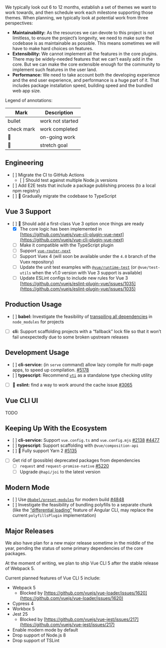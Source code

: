 We typically look out 6 to 12 months, establish a set of themes we want to work towards, and then schedule work each milestone supporting those themes. When planning, we typically look at potential work from three perspectives:

* **Maintainability:** As the resources we can devote to this project is not limitless, to ensure the project’s longevity, we need to make sure the codebase is as maintainable as possible. This means sometimes we will have to make hard choices on features.
* **Extensibility:** We cannot implement all the features in the core plugins. There may be widely-needed features that we can’t easily add in the core. But we can make the core extensible enough for the community to implement such features in the user land.
* **Performance:** We need to take account both the developing experience and the end user experience, and performance is a huge part of it. That includes package installation speed, building speed and the bundled web app size.

Legend of annotations:

| Mark | Description |
| ------------- | ------------- |
| bullet | work not started |
| check mark | work completed |
| :runner: | on-going work |
| :muscle: | stretch goal |

## Engineering

* [ ] Migrate the CI to GitHub Actions
	* [ ] Should test against multiple Node.js versions
*  [ ] Add E2E tests that include a package publishing process (to a local npm registry)
*  [ ] :muscle: Gradually migrate the codebase to TypeScript

##  Vue 3 Support

*  [ ] :runner: Should add a first-class Vue 3 option once things are ready
	*  [x] The core logic has been implemented in [https://github.com/vuejs/vue-cli-plugin-vue-next](https://github.com/vuejs/vue-cli-plugin-vue-next)
	* [ ] Make it compatible with the TypeScript plugin
	* [ ] Support [`vue-router-next`](https://github.com/vuejs/vue-router-next/)
	* [ ] Support Vuex 4 (will soon be available under the `4.0` branch of the Vuex repository)
	* [ ] Update the unit test examples with [`@vue/runtime-test`](https://github.com/vuejs/vue-next/tree/master/packages/runtime-test) (or `@vue/test-utils` when the v1.0 version with Vue 3 support is available)
	* [ ] Update ESLint configs to include new rules for Vue 3 [https://github.com/vuejs/eslint-plugin-vue/issues/1035](https://github.com/vuejs/eslint-plugin-vue/issues/1035)

## Production Usage

* [ ] **babel:** Investigate the feasibility of [transpiling all dependencies](https://gist.github.com/sodatea/0f12a4477512c02cf6e556df02603de8) in `node_modules` for projects
* [ ] **cli:** Support scaffolding projects with a “fallback” lock file so that it won’t fail unexpectedly due to some broken upstream releases

## Development Usage

* [ ] **cli-service:**  (in `serve` command) allow lazy compile for multi-page apps, to speed up compilation. [\#5178](https://github.com/vuejs/vue-cli/issues/5178)
* [ ] **typescript:** Recommend [`vti`](https://github.com/vuejs/vetur/issues/1635) as a standalone type checking utility
* [ ] :muscle: **eslint:** find a way to work around the cache issue [\#3065](https://github.com/vuejs/vue-cli/issues/3065)

## Vue CLI UI

TODO

## Keeping Up With the Ecosystem

* [ ] **cli-service:** Support `vue.config.ts` and `vue.config.mjs` [\#2138](https://github.com/vuejs/vue-cli/issues/2138) [\#4477](https://github.com/vuejs/vue-cli/issues/4477)
* [ ] **typescript:** Support scaffolding with `@vue/composition-api`
* [ ] :runner: Fully support Yarn 2 [\#5135](https://github.com/vuejs/vue-cli/issues/5135)
* [ ] Get rid of (possible) deprecated packages from dependencies
	* [ ] `request` and `request-promise-native` [\#5220](https://github.com/vuejs/vue-cli/issues/5220)
	* [ ] Upgrade `@hapi/joi` to the latest version

## Modern Mode

* [ ] Use [`@babel/preset-modules`](https://github.com/babel/preset-modules) for modern build [\#4848](https://github.com/vuejs/vue-cli/issues/4848)
* [ ] Investigate the feasibility of bundling polyfills to a separate chunk (like the [“differential loading”](https://angular.io/guide/deployment#differential-builds) feature of Angular CLI, may replace the current `polyfillsPlugin` implementation)

## Major Releases

We also have plan for a new major release sometime in the middle of the year, pending the status of some primary dependencies of the core packages.

At the moment of writing, we plan to ship Vue CLI 5 after the stable release of Webpack 5.

Current planned features of Vue CLI 5 include:

* Webpack 5
	* Blocked by [https://github.com/vuejs/vue-loader/issues/1620](https://github.com/vuejs/vue-loader/issues/1620)
* Cypress 4
* Workbox 5
* Jest 25
	* Blocked by [https://github.com/vuejs/vue-jest/issues/217](https://github.com/vuejs/vue-jest/issues/217)
* Enable modern mode by default
* Drop support of Node.js 8
* Drop support of TSLint